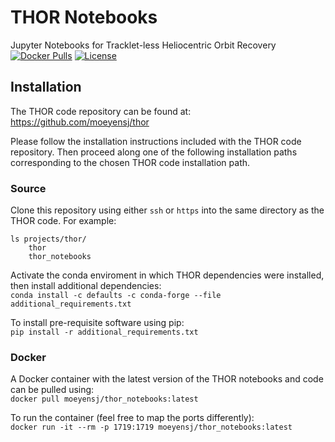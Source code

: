 # THOR Notebooks
Jupyter Notebooks for Tracklet-less Heliocentric Orbit Recovery  
[![Docker Pulls](https://img.shields.io/docker/pulls/moeyensj/thor_notebooks)](https://hub.docker.com/r/moeyensj/thor_notebooks)
[![License](https://img.shields.io/badge/License-BSD%203--Clause-blue.svg)](https://opensource.org/licenses/BSD-3-Clause)

## Installation

The THOR code repository can be found at: https://github.com/moeyensj/thor

Please follow the installation instructions included with the THOR code repository. Then proceed along one of the following installation paths corresponding to the chosen THOR code installation path.

### Source
Clone this repository using either `ssh` or `https` into the same directory as the THOR code. For example:

```
ls projects/thor/
    thor
    thor_notebooks
```

Activate the conda enviroment in which THOR dependencies were installed, then install additional dependencies:  
```conda install -c defaults -c conda-forge --file additional_requirements.txt```

To install pre-requisite software using pip:  
```pip install -r additional_requirements.txt```

### Docker

A Docker container with the latest version of the THOR notebooks and code can be pulled using:  
```docker pull moeyensj/thor_notebooks:latest```

To run the container (feel free to map the ports differently):  
```docker run -it --rm -p 1719:1719 moeyensj/thor_notebooks:latest```